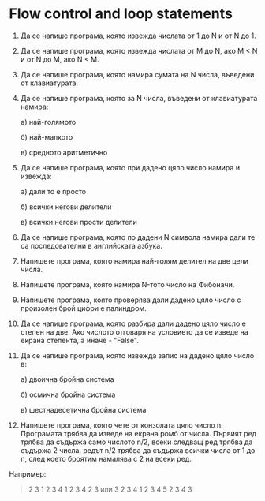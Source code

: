 # Flow control and loop statements

1. Да се напише програма, която извежда числата от 1 до N и от N до 1.

2. Да се напише програма, която извежда числата от M до N, ако M < N и от N до М, ако N < M.

3. Да се напише програма, която намира сумата на N числа, въведени от клавиатурата.

4. Да се напише програма, която за N числа, въведени от клавиатурата намира:
	
	а) най-голямото
	
	б) най-малкото
	
	в) средното аритметично

5. Да се напише програма, която при дадено цяло число намира и извежда:

	а) дали то е просто
	
	б) всички негови делители
	
	в) всички негови прости делители
	
6. Да се напише програма, която по дадени N символа намира дали те са последователни в английската азбука.

7. Напишете програма, която намира най-голям делител на две цели числа.

8. Напишете програма, която намира N-тото число на Фибоначи.

9. Напишете програма, която проверява дали дадено цяло число с произолен брой цифри е палиндром.

10. Да се напише програма, която разбира дали дадено цяло число е степен на две. Ако числото отговаря на условието да се изведе на екрана степента, а иначе - "False".

11. Да се напише програма, която извежда запис на дадено цяло число в:
	
	a) двоична бройна система
	
	б) осмична бройна система
	
	в) шестнадесетична бройна система

12. Напишете програма, която чете от конзолата цяло число n. Програмата трябва да изведе на екрана ромб от числа. Първият ред трябва да съдържа само числото n/2, всеки следващ ред трябва да съдържа 2 числа, редът n/2 трябва да съдържа всички числа от 1 до n, след което броятим намалява с 2 на всеки ред.

 Например:
>   2 3
> 1 2 3 4
> 1 2 3 4
>   2 3
 или
     3
   2 3 4
 1 2 3 4 5
   2 3 4
     3
